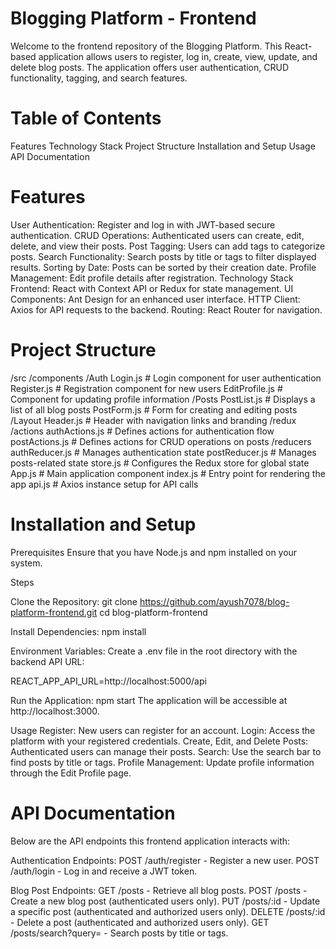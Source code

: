 # Blogging Platform - Frontend

Welcome to the frontend repository of the Blogging Platform. This React-based application allows users to register, log in, create, view, update, and delete blog posts. The application offers user authentication, CRUD functionality, tagging, and search features.

# Table of Contents

Features
Technology Stack
Project Structure
Installation and Setup
Usage
API Documentation

# Features

User Authentication: Register and log in with JWT-based secure authentication.
CRUD Operations: Authenticated users can create, edit, delete, and view their posts.
Post Tagging: Users can add tags to categorize posts.
Search Functionality: Search posts by title or tags to filter displayed results.
Sorting by Date: Posts can be sorted by their creation date.
Profile Management: Edit profile details after registration.
Technology Stack
Frontend: React with Context API or Redux for state management.
UI Components: Ant Design for an enhanced user interface.
HTTP Client: Axios for API requests to the backend.
Routing: React Router for navigation.

# Project Structure

/src
  /components
    /Auth
      Login.js           # Login component for user authentication
      Register.js        # Registration component for new users
      EditProfile.js     # Component for updating profile information
    /Posts
      PostList.js        # Displays a list of all blog posts
      PostForm.js        # Form for creating and editing posts
    /Layout
      Header.js          # Header with navigation links and branding
  /redux
    /actions
      authActions.js     # Defines actions for authentication flow
      postActions.js     # Defines actions for CRUD operations on posts
    /reducers
      authReducer.js     # Manages authentication state
      postReducer.js     # Manages posts-related state
    store.js             # Configures the Redux store for global state
  App.js                 # Main application component
  index.js               # Entry point for rendering the app
  api.js                 # Axios instance setup for API calls

# Installation and Setup

Prerequisites
Ensure that you have Node.js and npm installed on your system.

Steps

Clone the Repository:
git clone https://github.com/ayush7078/blog-platform-frontend.git
cd blog-platform-frontend

Install Dependencies:
npm install

Environment Variables:
Create a .env file in the root directory with the backend API URL:

REACT_APP_API_URL=http://localhost:5000/api

Run the Application:
npm start
The application will be accessible at http://localhost:3000.

Usage
Register: New users can register for an account.
Login: Access the platform with your registered credentials.
Create, Edit, and Delete Posts: Authenticated users can manage their posts.
Search: Use the search bar to find posts by title or tags.
Profile Management: Update profile information through the Edit Profile page.

# API Documentation
Below are the API endpoints this frontend application interacts with:

Authentication Endpoints:
POST /auth/register - Register a new user.
POST /auth/login - Log in and receive a JWT token.

Blog Post Endpoints:
GET /posts - Retrieve all blog posts.
POST /posts - Create a new blog post (authenticated users only).
PUT /posts/:id - Update a specific post (authenticated and authorized users only).
DELETE /posts/:id - Delete a post (authenticated and authorized users only).
GET /posts/search?query= - Search posts by title or tags.